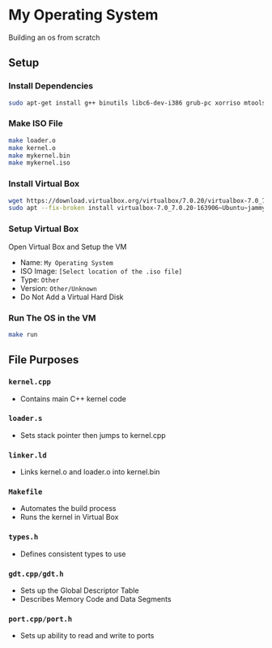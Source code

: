 # My Operating System
Building an os from scratch

## Setup
### Install Dependencies
```bash
sudo apt-get install g++ binutils libc6-dev-i386 grub-pc xorriso mtools
```

### Make ISO File
```bash
make loader.o
make kernel.o
make mykernel.bin
make mykernel.iso
```

### Install Virtual Box
```bash
wget https://download.virtualbox.org/virtualbox/7.0.20/virtualbox-7.0_7.0.20-163906~Ubuntu~jammy_amd64.deb
sudo apt --fix-broken install virtualbox-7.0_7.0.20-163906~Ubuntu~jammy_amd64.deb
```

### Setup Virtual Box
Open Virtual Box and Setup the VM
- Name: `My Operating System`
- ISO Image: `[Select location of the .iso file]`
- Type: `Other`
- Version: `Other/Unknown`
- Do Not Add a Virtual Hard Disk

### Run The OS in the VM
```bash
make run
```

## File Purposes
### `kernel.cpp`
- Contains main C++ kernel code
### `loader.s`
- Sets stack pointer then jumps to kernel.cpp
### `linker.ld`
- Links kernel.o and loader.o into kernel.bin
### `Makefile`
- Automates the build process
- Runs the kernel in Virtual Box
### `types.h`
- Defines consistent types to use
### `gdt.cpp/gdt.h`
- Sets up the Global Descriptor Table
- Describes Memory Code and Data Segments
### `port.cpp/port.h`
- Sets up ability to read and write to ports

